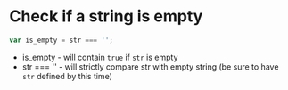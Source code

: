 # Check if a string is empty

```javascript
var is_empty = str === '';
```

- is_empty - will contain ```true``` if ```str``` is empty
- str === '' - will strictly compare str with empty string (be sure to have ```str``` defined by this time)
